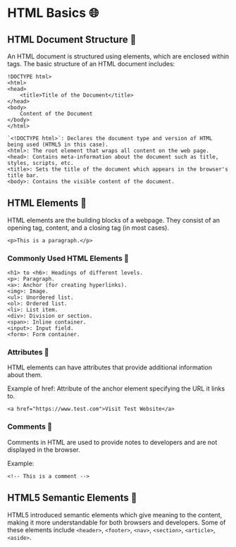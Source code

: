# HTML Basics 🌐

## HTML Document Structure 📄

An HTML document is structured using elements, which are enclosed within tags. The basic structure of an HTML document includes:

```
!DOCTYPE html>
<html>
<head>
    <title>Title of the Document</title>
</head>
<body>
    Content of the Document
</body>
</html>
```

    `<!DOCTYPE html>`: Declares the document type and version of HTML being used (HTML5 in this case).
    <html>: The root element that wraps all content on the web page.
    <head>: Contains meta-information about the document such as title, styles, scripts, etc.
    <title>: Sets the title of the document which appears in the browser's title bar.
    <body>: Contains the visible content of the document.

## HTML Elements 🧱

HTML elements are the building blocks of a webpage. They consist of an opening tag, content, and a closing tag (in most cases).

```
<p>This is a paragraph.</p>
```

### Commonly Used HTML Elements 📝

    <h1> to <h6>: Headings of different levels.
    <p>: Paragraph.
    <a>: Anchor (for creating hyperlinks).
    <img>: Image.
    <ul>: Unordered list.
    <ol>: Ordered list.
    <li>: List item.
    <div>: Division or section.
    <span>: Inline container.
    <input>: Input field.
    <form>: Form container.

### Attributes 🎨

HTML elements can have attributes that provide additional information about them.

Example of href: Attribute of the anchor element specifying the URL it links to.

```
<a href="https://www.test.com">Visit Test Website</a>
```

### Comments 💬

Comments in HTML are used to provide notes to developers and are not displayed in the browser.

Example:

```
<!-- This is a comment -->
```

## HTML5 Semantic Elements 🚀

HTML5 introduced semantic elements which give meaning to the content, making it more understandable for both browsers and developers. Some of these elements include `<header>`, `<footer>`, `<nav>`, `<section>`, `<article>`, `<aside>`.
